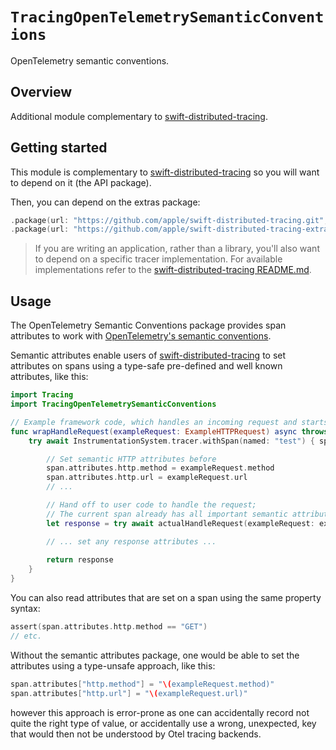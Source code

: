 # ``TracingOpenTelemetrySemanticConventions``

OpenTelemetry semantic conventions.

## Overview

Additional module complementary to [swift-distributed-tracing](https://github.com/apple/swift-distributed-tracing).

## Getting started

This module is complementary to [swift-distributed-tracing](https://github.com/apple/swift-distributed-tracing) so you will want to depend on it (the API package).

Then, you can depend on the extras package:

```swift
.package(url: "https://github.com/apple/swift-distributed-tracing.git", from: "..."),
.package(url: "https://github.com/apple/swift-distributed-tracing-extras.git", from: "..."),
```

> If you are writing an application, rather than a library, you'll also want to depend on a specific tracer implementation. For available implementations refer to the [swift-distributed-tracing README.md](https://github.com/apple/swift-distributed-tracing).

## Usage

The OpenTelemetry Semantic Conventions package provides span attributes to work with [OpenTelemetry's
semantic conventions](https://github.com/open-telemetry/opentelemetry-specification/tree/main/specification/trace/semantic_conventions).

Semantic attributes enable users of [swift-distributed-tracing](https://github.com/apple/swift-distributed-tracing) to
set attributes on spans using a type-safe pre-defined and well known attributes, like this:

```swift
import Tracing
import TracingOpenTelemetrySemanticConventions

// Example framework code, which handles an incoming request and starts a span for handling a request:
func wrapHandleRequest(exampleRequest: ExampleHTTPRequest) async throws -> ExampleHTTPResponse {
    try await InstrumentationSystem.tracer.withSpan(named: "test") { span in

        // Set semantic HTTP attributes before
        span.attributes.http.method = exampleRequest.method
        span.attributes.http.url = exampleRequest.url
        // ...

        // Hand off to user code to handle the request;
        // The current span already has all important semantic attributes set.
        let response = try await actualHandleRequest(exampleRequest: exampleRequest)

        // ... set any response attributes ...
        
        return response
    }
}
```

You can also read attributes that are set on a span using the same property syntax:

```swift
assert(span.attributes.http.method == "GET")
// etc.
```

Without the semantic attributes package, one would be able to set the attributes using a type-unsafe approach, like this:

```swift
span.attributes["http.method"] = "\(exampleRequest.method)"
span.attributes["http.url"] = "\(exampleRequest.url)"
```

however this approach is error-prone as one can accidentally record not quite the right type of value,
or accidentally use a wrong, unexpected, key that would then not be understood by Otel tracing backends.
